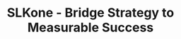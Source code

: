 ---
layout: home
title: SLKone - Bridge Strategy to Measurable Success
background_image: "assets/images/backgrounds/hero.webp"
---